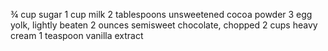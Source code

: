 ¾ cup sugar
1 cup milk
2 tablespoons unsweetened
cocoa powder
3 egg yolk, lightly beaten
2 ounces semisweet chocolate,
chopped
2 cups heavy cream
1 teaspoon vanilla extract